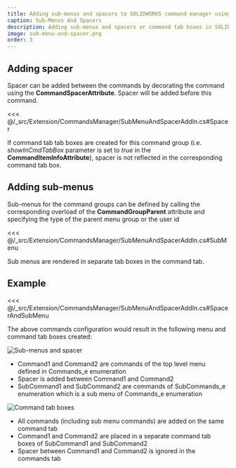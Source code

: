 ```yaml
---
title: Adding sub-menus and spacers to SOLIDWORKS command manager using xCAD
caption: Sub-Menus And Spacers
description: Adding sub-menus and spacers or command tab boxes in SOLIDWORKS command manager using xCAD framework
image: sub-menu-and-spacer.png
order: 3
---
```

## Adding spacer

Spacer can be added between the commands by decorating the command using the **CommandSpacerAttribute**. Spacer will be added before this command.

<<< @/_src/Extension/CommandsManager/SubMenuAndSpacerAddIn.cs#Spacer

If command tab tab boxes are created for this command group (i.e. *showInCmdTabBox* parameter is set to *true* in the **CommandItemInfoAttribute**), spacer is not reflected in the corresponding command tab box.

## Adding sub-menus

Sub-menus for the command groups can be defined by calling the corresponding overload of the **CommandGroupParent** attribute and specifying the type of the parent menu group or the user id

<<< @/_src/Extension/CommandsManager/SubMenuAndSpacerAddIn.cs#SubMenu

Sub menus are rendered in separate tab boxes in the command tab.

## Example

<<< @/_src/Extension/CommandsManager/SubMenuAndSpacerAddIn.cs#SpacerAndSubMenu

The above commands configuration would result in the following menu and command tab boxes created:

![Sub-menus and spacer](sub-menu-and-spacer.png)

* Command1 and Command2 are commands of the top level menu defined in Commands_e enumeration
* Spacer is added between Command1 and Command2
* SubCommand1 and SubCommand2 are commands of SubCommands_e enumeration which is a sub menu of Commands_e enumeration

![Command tab boxes](command-tab.png)

* All commands (including sub menu commands) are added on the same command tab
* Command1 and Command2 are placed in a separate command tab boxes of SubCommand1 and SubCommand2
* Spacer between Command1 and Command2 is ignored in the commands tab

